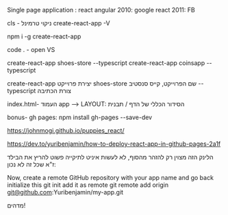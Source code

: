 Single page application : react
angular 2010: google
react 2011: FB

cls - ניקוי טרמינל 
create-react-app -V

npm i -g create-react-app

code . - open VS

create-react-app shoes-store --typescript
create-react-app coinsapp --typescript

create-react-app  יצירת פרוייקט
shoes-store שם הפרוייקט, קייס סנסטיב
 --typescript צורת הכתיבה

index.html- העמוד
app --> LAYOUT: הסידור הכללי של הדף / תבנית


bonus- gh pages:
npm install gh-pages --save-dev

https://johnmogi.github.io/puppies_react/

https://dev.to/yuribenjamin/how-to-deploy-react-app-in-github-pages-2a1f


הלינק הזה מצוין רק להזהר מהסוף,
לא לעשות איניט לתיקייה פשוט להריץ את הבילד
ז"א שכל זה לא נכון:

Now, create a remote GitHub repository with your app name and go back initialize this
git init
add it as remote
git remote add origin git@github.com:Yuribenjamin/my-app.git

מדהים!